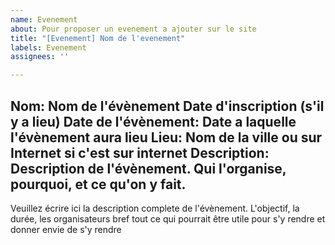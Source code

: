 ```yaml
---
name: Evenement
about: Pour proposer un evenement a ajouter sur le site
title: "[Evenement] Nom de l'evenement"
labels: Evenement
assignees: ''

---
```


Nom: Nom de l'évènement
Date d'inscription (s'il y a lieu)
Date de l'évènement: Date a laquelle l'évènement aura lieu
Lieu: Nom de la ville ou sur Internet si c'est sur internet
Description: Description de l'évènement. Qui l'organise, pourquoi, et ce qu'on y fait.
----
Veuillez écrire ici la description complete de l'évènement. 
L'objectif, la durée, les organisateurs bref tout ce qui pourrait être utile pour s'y rendre et donner envie de s'y rendre
